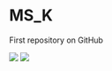 # MS_K
First repository on GitHub

<img src="https://img.shields.io/badge/Google_Colab-F9AB00?style=flat-square&logo=googlecolab&logoColor=white"/> <img src="https://img.shields.io/badge/Python-3776AB?style=flat-square&logo=Python&logoColor=white"/>

